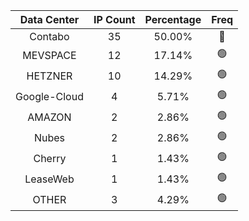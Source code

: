 | Data Center | IP Count | Percentage | Freq |
|:------------:|:--------:|:-----------:|:-----:|
| Contabo | 35 | 50.00% | 🔴 |
| MEVSPACE | 12 | 17.14% | 🟢 |
| HETZNER | 10 | 14.29% | 🟢 |
| Google-Cloud | 4 | 5.71% | 🟢 |
| AMAZON | 2 | 2.86% | 🟢 |
| Nubes | 2 | 2.86% | 🟢 |
| Cherry | 1 | 1.43% | 🟢 |
| LeaseWeb | 1 | 1.43% | 🟢 |
| OTHER | 3 | 4.29% | 🟢 |